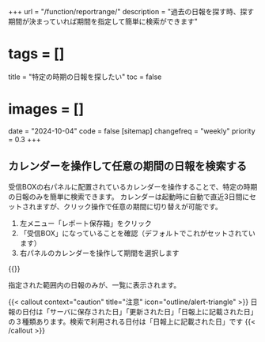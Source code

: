 +++
url = "/function/reportrange/"
description = "過去の日報を探す時、探す期間が決まっていれば期間を指定して簡単に検索ができます"
# tags = []
title = "特定の時期の日報を探したい"
toc = false
# images = []
date = "2024-10-04"
code = false
[sitemap]
  changefreq = "weekly"
  priority = 0.3
+++

## カレンダーを操作して任意の期間の日報を検索する

受信BOXの右パネルに配置されているカレンダーを操作することで、特定の時期の日報のみを簡単に検索できます。
カレンダーは起動時に自動で直近3日間にセットされますが、クリック操作で任意の期間に切り替えが可能です。

1. 左メニュー「レポート保存箱」をクリック
2. 「受信BOX」になっていることを確認（デフォルトでこれがセットされています）
3. 右パネルのカレンダーを操作して期間を選択します

{{<iTablet filename="range" msg="1回目のクリックで開始時点、2回目のクリックで終了時点をセットします" alice="pc">}}

指定された範囲内の日報のみが、一覧に表示されます。

{{< callout context="caution" title="注意" icon="outline/alert-triangle" >}}
日報の日付は「サーバに保存された日」「更新された日」「日報上に記載された日」の３種類あります。検索で利用される日付は「日報上に記載された日」です
{{< /callout >}}
